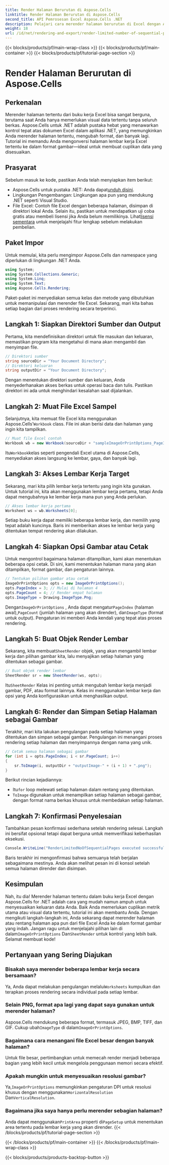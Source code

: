 ```yaml
---
title: Render Halaman Berurutan di Aspose.Cells
linktitle: Render Halaman Berurutan di Aspose.Cells
second_title: API Pemrosesan Excel Aspose.Cells .NET
description: Pelajari cara merender halaman berurutan di Excel dengan Aspose.Cells for .NET. Tutorial langkah demi langkah ini menyediakan panduan terperinci untuk mengonversi halaman terpilih menjadi gambar.
weight: 18
url: /id/net/rendering-and-export/render-limited-number-of-sequential-pages/
---
```


{{< blocks/products/pf/main-wrap-class >}}
{{< blocks/products/pf/main-container >}}
{{< blocks/products/pf/tutorial-page-section >}}

# Render Halaman Berurutan di Aspose.Cells

## Perkenalan
Merender halaman tertentu dari buku kerja Excel bisa sangat berguna, terutama saat Anda hanya memerlukan visual data tertentu tanpa seluruh berkas. Aspose.Cells untuk .NET adalah pustaka hebat yang menawarkan kontrol tepat atas dokumen Excel dalam aplikasi .NET, yang memungkinkan Anda merender halaman tertentu, mengubah format, dan banyak lagi. Tutorial ini memandu Anda mengonversi halaman lembar kerja Excel tertentu ke dalam format gambar—ideal untuk membuat cuplikan data yang disesuaikan.
## Prasyarat
Sebelum masuk ke kode, pastikan Anda telah menyiapkan item berikut:
-  Aspose.Cells untuk pustaka .NET: Anda dapat[unduh disini](https://releases.aspose.com/cells/net/).
- Lingkungan Pengembangan: Lingkungan apa pun yang mendukung .NET seperti Visual Studio.
- File Excel: Contoh file Excel dengan beberapa halaman, disimpan di direktori lokal Anda.
 Selain itu, pastikan untuk mendapatkan uji coba gratis atau membeli lisensi jika Anda belum memilikinya. Lihat[lisensi sementara](https://purchase.aspose.com/temporary-license/) untuk menjelajahi fitur lengkap sebelum melakukan pembelian.
## Paket Impor
Untuk memulai, kita perlu mengimpor Aspose.Cells dan namespace yang diperlukan di lingkungan .NET Anda.
```csharp
using System;
using System.Collections.Generic;
using System.Linq;
using System.Text;
using Aspose.Cells.Rendering;
```
Paket-paket ini menyediakan semua kelas dan metode yang dibutuhkan untuk memanipulasi dan merender file Excel. Sekarang, mari kita bahas setiap bagian dari proses rendering secara terperinci.
## Langkah 1: Siapkan Direktori Sumber dan Output
Pertama, kita mendefinisikan direktori untuk file masukan dan keluaran, memastikan program kita mengetahui di mana akan mengambil dan menyimpan file.
```csharp
// Direktori sumber
string sourceDir = "Your Document Directory";
// Direktori keluaran
string outputDir = "Your Document Directory";
```
Dengan menentukan direktori sumber dan keluaran, Anda menyederhanakan akses berkas untuk operasi baca dan tulis. Pastikan direktori ini ada untuk menghindari kesalahan saat dijalankan.
## Langkah 2: Muat File Excel Sampel
 Selanjutnya, kita memuat file Excel kita menggunakan Aspose.Cells'`Workbook` class. File ini akan berisi data dan halaman yang ingin kita tampilkan.
```csharp
// Muat file Excel contoh
Workbook wb = new Workbook(sourceDir + "sampleImageOrPrintOptions_PageIndexPageCount.xlsx");
```
 Itu`Workbook`kelas seperti pengendali Excel utama di Aspose.Cells, menyediakan akses langsung ke lembar, gaya, dan banyak lagi.
## Langkah 3: Akses Lembar Kerja Target
Sekarang, mari kita pilih lembar kerja tertentu yang ingin kita gunakan. Untuk tutorial ini, kita akan menggunakan lembar kerja pertama, tetapi Anda dapat mengubahnya ke lembar kerja mana pun yang Anda perlukan.
```csharp
// Akses lembar kerja pertama
Worksheet ws = wb.Worksheets[0];
```
Setiap buku kerja dapat memiliki beberapa lembar kerja, dan memilih yang tepat adalah kuncinya. Baris ini memberikan akses ke lembar kerja yang ditentukan tempat rendering akan dilakukan.
## Langkah 4: Siapkan Opsi Gambar atau Cetak
Untuk mengontrol bagaimana halaman ditampilkan, kami akan menentukan beberapa opsi cetak. Di sini, kami menentukan halaman mana yang akan ditampilkan, format gambar, dan pengaturan lainnya.
```csharp
// Tentukan pilihan gambar atau cetak
ImageOrPrintOptions opts = new ImageOrPrintOptions();
opts.PageIndex = 3; // Mulai di halaman 4
opts.PageCount = 4; // Render empat halaman
opts.ImageType = Drawing.ImageType.Png;
```
 Dengan`ImageOrPrintOptions` , Anda dapat mengatur`PageIndex` (halaman awal),`PageCount` (jumlah halaman yang akan dirender), dan`ImageType` (format untuk output). Pengaturan ini memberi Anda kendali yang tepat atas proses rendering.
## Langkah 5: Buat Objek Render Lembar
Sekarang, kita membuat`SheetRender` objek, yang akan mengambil lembar kerja dan pilihan gambar kita, lalu menyajikan setiap halaman yang ditentukan sebagai gambar.
```csharp
// Buat objek render lembar
SheetRender sr = new SheetRender(ws, opts);
```
 Itu`SheetRender` Kelas ini penting untuk mengubah lembar kerja menjadi gambar, PDF, atau format lainnya. Kelas ini menggunakan lembar kerja dan opsi yang Anda konfigurasikan untuk menghasilkan output.
## Langkah 6: Render dan Simpan Setiap Halaman sebagai Gambar
Terakhir, mari kita lakukan pengulangan pada setiap halaman yang ditentukan dan simpan sebagai gambar. Pengulangan ini menangani proses rendering setiap halaman dan menyimpannya dengan nama yang unik.
```csharp
// Cetak semua halaman sebagai gambar
for (int i = opts.PageIndex; i < sr.PageCount; i++)
{
    sr.ToImage(i, outputDir + "outputImage-" + (i + 1) + ".png");
}
```
Berikut rincian kejadiannya:
-  Itu`for` loop melewati setiap halaman dalam rentang yang ditentukan.
- `ToImage` digunakan untuk menampilkan setiap halaman sebagai gambar, dengan format nama berkas khusus untuk membedakan setiap halaman.
## Langkah 7: Konfirmasi Penyelesaian
Tambahkan pesan konfirmasi sederhana setelah rendering selesai. Langkah ini bersifat opsional tetapi dapat berguna untuk memverifikasi keberhasilan eksekusi.
```csharp
Console.WriteLine("RenderLimitedNoOfSequentialPages executed successfully.\r\n");
```
Baris terakhir ini mengonfirmasi bahwa semuanya telah berjalan sebagaimana mestinya. Anda akan melihat pesan ini di konsol setelah semua halaman dirender dan disimpan.
## Kesimpulan
Nah, itu dia! Merender halaman tertentu dalam buku kerja Excel dengan Aspose.Cells for .NET adalah cara yang mudah namun ampuh untuk menyesuaikan keluaran data Anda. Baik Anda memerlukan cuplikan metrik utama atau visual data tertentu, tutorial ini akan membantu Anda. Dengan mengikuti langkah-langkah ini, Anda sekarang dapat merender halaman atau rentang halaman apa pun dari file Excel Anda ke dalam format gambar yang indah.
 Jangan ragu untuk menjelajahi pilihan lain di dalam`ImageOrPrintOptions` Dan`SheetRender` untuk kontrol yang lebih baik. Selamat membuat kode!
## Pertanyaan yang Sering Diajukan
### Bisakah saya merender beberapa lembar kerja secara bersamaan?  
 Ya, Anda dapat melakukan pengulangan melalui`Worksheets` kumpulkan dan terapkan proses rendering secara individual pada setiap lembar.
### Selain PNG, format apa lagi yang dapat saya gunakan untuk merender halaman?  
 Aspose.Cells mendukung beberapa format, termasuk JPEG, BMP, TIFF, dan GIF. Cukup ubah`ImageType` di dalam`ImageOrPrintOptions`.
### Bagaimana cara menangani file Excel besar dengan banyak halaman?  
Untuk file besar, pertimbangkan untuk memecah render menjadi beberapa bagian yang lebih kecil untuk mengelola penggunaan memori secara efektif.
### Apakah mungkin untuk menyesuaikan resolusi gambar?  
 Ya,`ImageOrPrintOptions` memungkinkan pengaturan DPI untuk resolusi khusus dengan menggunakan`HorizontalResolution` Dan`VerticalResolution`.
### Bagaimana jika saya hanya perlu merender sebagian halaman?  
Anda dapat menggunakan`PrintArea` properti di`PageSetup` untuk menentukan area tertentu pada lembar kerja yang akan dirender.
{{< /blocks/products/pf/tutorial-page-section >}}

{{< /blocks/products/pf/main-container >}}
{{< /blocks/products/pf/main-wrap-class >}}

{{< blocks/products/products-backtop-button >}}
